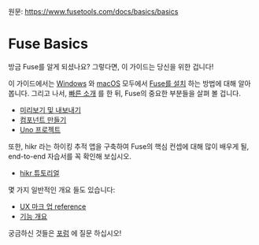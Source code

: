 원문: https://www.fusetools.com/docs/basics/basics

# Fuse Basics #

방금 Fuse를 알게 되셨나요? 그렇다면, 이 가이드는 당신을 위한 겁니다!

이 가이드에서는 [Windows](https://www.fusetools.com/docs/basics/installation/setup-install-win) 와 [macOS](https://www.fusetools.com/docs/basics/installation/setup-install-osx) 모두에서 [Fuse를 설치](https://www.fusetools.com/docs/basics/installation) 하는 방법에 대해 알아 봅니다. 그리고 나서, [빠른 소개](https://www.fusetools.com/docs/basics/quickstart) 를 한 뒤, Fuse의 중요한 부분들을 살펴 볼 겁니다.

- [미리보기 및 내보내기](https://www.fusetools.com/docs/basics/preview-and-export)
- [컴포넌트 만들기](https://www.fusetools.com/docs/basics/creating-components)
- [Uno 프로젝트](https://www.fusetools.com/docs/basics/uno-projects)

또한, hikr 라는 하이킹 추적 앱을 구축하여 Fuse의 핵심 컨셉에 대해 많이 배우게 될, end-to-end 자습서를 꼭 확인해 보십시오.

- [hikr 튜토리얼](https://www.fusetools.com/tutorial/tutorial.html)

몇 가지 일반적인 개요 들도 있습니다:

- [UX 마크 업 reference](https://www.fusetools.com/docs/ux-markup/ux-markup)
- [기능 개요](https://www.fusetools.com/docs/basics/feature-overview)

궁금하신 것들은 [포럼](https://www.fusetools.com/community) 에 질문 하십시오!
